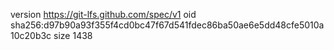 version https://git-lfs.github.com/spec/v1
oid sha256:d97b90a93f355f4cd0bc47f67d541fdec86ba50ae6e5dd48cfe5010a10c20b3c
size 1438
